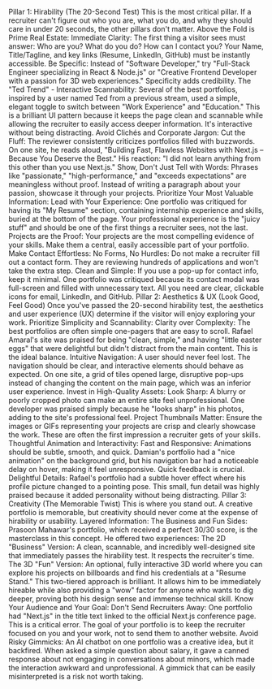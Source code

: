 Pillar 1: Hirability (The 20-Second Test)
This is the most critical pillar. If a recruiter can't figure out who you are, what you do, and why they should care in under 20 seconds, the other pillars don't matter.
Above the Fold is Prime Real Estate:
Immediate Clarity: The first thing a visitor sees must answer: Who are you? What do you do? How can I contact you? Your Name, Title/Tagline, and key links (Resume, LinkedIn, GitHub) must be instantly accessible.
Be Specific: Instead of "Software Developer," try "Full-Stack Engineer specializing in React & Node.js" or "Creative Frontend Developer with a passion for 3D web experiences." Specificity adds credibility.
The "Ted Trend" - Interactive Scannability: Several of the best portfolios, inspired by a user named Ted from a previous stream, used a simple, elegant toggle to switch between "Work Experience" and "Education." This is a brilliant UI pattern because it keeps the page clean and scannable while allowing the recruiter to easily access deeper information. It's interactive without being distracting.
Avoid Clichés and Corporate Jargon:
Cut the Fluff: The reviewer consistently criticizes portfolios filled with buzzwords. On one site, he reads aloud, "Building Fast, Flawless Websites with Next.js – Because You Deserve the Best." His reaction: "I did not learn anything from this other than you use Next.js."
Show, Don't Just Tell with Words: Phrases like "passionate," "high-performance," and "exceeds expectations" are meaningless without proof. Instead of writing a paragraph about your passion, showcase it through your projects.
Prioritize Your Most Valuable Information:
Lead with Your Experience: One portfolio was critiqued for having its "My Resume" section, containing internship experience and skills, buried at the bottom of the page. Your professional experience is the "juicy stuff" and should be one of the first things a recruiter sees, not the last.
Projects are the Proof: Your projects are the most compelling evidence of your skills. Make them a central, easily accessible part of your portfolio.
Make Contact Effortless:
No Forms, No Hurdles: Do not make a recruiter fill out a contact form. They are reviewing hundreds of applications and won't take the extra step.
Clean and Simple: If you use a pop-up for contact info, keep it minimal. One portfolio was critiqued because its contact modal was full-screen and filled with unnecessary text. All you need are clear, clickable icons for email, LinkedIn, and GitHub.
Pillar 2: Aesthetics & UX (Look Good, Feel Good)
Once you've passed the 20-second hirability test, the aesthetics and user experience (UX) determine if the visitor will enjoy exploring your work.
Prioritize Simplicity and Scannability:
Clarity over Complexity: The best portfolios are often simple one-pagers that are easy to scroll. Rafael Amaral's site was praised for being "clean, simple," and having "little easter eggs" that were delightful but didn't distract from the main content. This is the ideal balance.
Intuitive Navigation: A user should never feel lost. The navigation should be clear, and interactive elements should behave as expected. On one site, a grid of tiles opened large, disruptive pop-ups instead of changing the content on the main page, which was an inferior user experience.
Invest in High-Quality Assets:
Look Sharp: A blurry or poorly cropped photo can make an entire site feel unprofessional. One developer was praised simply because he "looks sharp" in his photos, adding to the site's professional feel.
Project Thumbnails Matter: Ensure the images or GIFs representing your projects are crisp and clearly showcase the work. These are often the first impression a recruiter gets of your skills.
Thoughtful Animation and Interactivity:
Fast and Responsive: Animations should be subtle, smooth, and quick. Damian's portfolio had a "nice animation" on the background grid, but his navigation bar had a noticeable delay on hover, making it feel unresponsive. Quick feedback is crucial.
Delightful Details: Rafael's portfolio had a subtle hover effect where his profile picture changed to a pointing pose. This small, fun detail was highly praised because it added personality without being distracting.
Pillar 3: Creativity (The Memorable Twist)
This is where you stand out. A creative portfolio is memorable, but creativity should never come at the expense of hirability or usability.
Layered Information: The Business and Fun Sides:
Prasoon Mahawar's portfolio, which received a perfect 30/30 score, is the masterclass in this concept. He offered two experiences:
The 2D "Business" Version: A clean, scannable, and incredibly well-designed site that immediately passes the hirability test. It respects the recruiter's time.
The 3D "Fun" Version: An optional, fully interactive 3D world where you can explore his projects on billboards and find his credentials at a "Resume Stand."
This two-tiered approach is brilliant. It allows him to be immediately hireable while also providing a "wow" factor for anyone who wants to dig deeper, proving both his design sense and immense technical skill.
Know Your Audience and Your Goal:
Don't Send Recruiters Away: One portfolio had "Next.js" in the title text linked to the official Next.js conference page. This is a critical error. The goal of your portfolio is to keep the recruiter focused on you and your work, not to send them to another website.
Avoid Risky Gimmicks: An AI chatbot on one portfolio was a creative idea, but it backfired. When asked a simple question about salary, it gave a canned response about not engaging in conversations about minors, which made the interaction awkward and unprofessional. A gimmick that can be easily misinterpreted is a risk not worth taking.